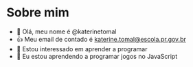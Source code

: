 # Sobre mim

- 👋 Olá, meu nome é @katerinetomal
- :+1: Meu email de contado é katerine.tomal@escola.pr.gov.br
- 👀 Estou interessado em aprender a programar
- 🌱 Eu estou aprendendo a programar jogos no JavaScript
